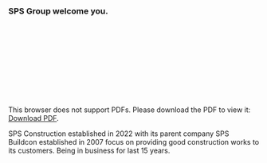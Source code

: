 ### SPS Group welcome you.


<object data="https://spsgroup4u.github.io/SPS_Construction Profile.pdf" type="application/pdf" width="700px" height="700px">
    <embed src="https://spsgroup4u.github.io/SPS_Construction Profile.pdf">
        <p>This browser does not support PDFs. Please download the PDF to view it: <a href="https://spsgroup4u.github.io/SPS_Construction Profile.pdf">Download PDF</a>.</p>
    </embed>
</object>

SPS Construction established in 2022 with its parent company SPS 
Buildcon established in 2007 focus on providing good construction works 
to its customers. Being in business for last 15 years.

